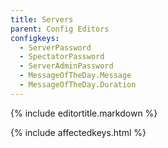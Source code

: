 ```yaml
---
title: Servers
parent: Config Editors
configkeys:
  - ServerPassword
  - SpectatorPassword
  - ServerAdminPassword
  - MessageOfTheDay.Message
  - MessageOfTheDay.Duration
---
```

{% include editortitle.markdown %}

{% include affectedkeys.html %}